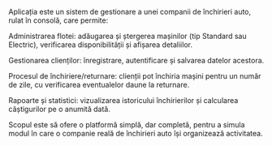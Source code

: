 Aplicația este un sistem de gestionare a unei companii de închirieri auto, rulat în consolă, care permite:

Administrarea flotei: adăugarea și ștergerea mașinilor (tip Standard sau Electric), verificarea disponibilității și afișarea detaliilor.

Gestionarea clienților: înregistrare, autentificare și salvarea datelor acestora.

Procesul de închiriere/returnare: clienții pot închiria mașini pentru un număr de zile, cu verificarea eventualelor daune la returnare.

Rapoarte și statistici: vizualizarea istoricului închirierilor și calcularea câștigurilor pe o anumită dată.

Scopul este să ofere o platformă simplă, dar completă, pentru a simula modul în care o companie reală de închirieri auto își organizează activitatea.

